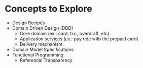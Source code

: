 # Concepts to Explore

- Design Recipes
- Domain Driven Design (DDD)
  - Core domain (ex.: card, trx., overdraft, etc)
  - Application services (ex.: pay ride with the prepaid card)
  - Delivery mechanism
- Domain Model Specifications
- Functional Programming
  - Referential Transparency
